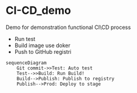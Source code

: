# CI-CD_demo
Demo for demonstration functional CI\CD process

* Run test
* Build image use doker
* Push to GitHub registri

```mermaid
sequenceDiagram
    Git commit->>Test: Auto test
    Test-->>Build: Run Build!
    Build-->Publish: Publish to registry
    Publish-->Prod: Deploy to stage
```

